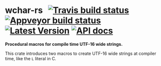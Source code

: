# wchar-rs &thinsp; [![Travis build status]][travis] [![Appveyor build status]][appveyor] [![Latest Version]][crates.io] [![API docs]][docs.rs]

[Travis build status]: https://travis-ci.com/Juici/wchar-rs.svg?branch=master
[travis]: https://travis-ci.com/Juici/wchar-rs

[Appveyor build status]: https://ci.appveyor.com/api/projects/status/github/Juici/wchar-rs?svg=true&branch=master
[appveyor]: https://ci.appveyor.com/project/Juici/wchar-rs

[Latest Version]: https://img.shields.io/crates/v/wchar.svg
[crates.io]: https://crates.io/crates/wchar

[API docs]: https://docs.rs/wchar/badge.svg
[docs.rs]: https://docs.rs/wchar

**Procedural macros for compile time UTF-16 wide strings.**

This crate introduces two macros to create UTF-16 wide strings at compiler time,
like the `L` literal in C.
